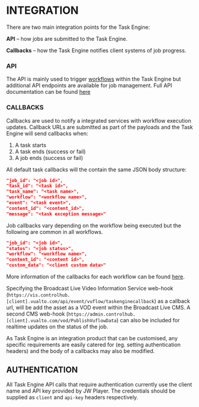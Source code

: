 # INTEGRATION

There are two main integration points for the Task Engine:

**API** – how jobs are submitted to the Task Engine.

**Callbacks** – how the Task Engine notifies client systems of job progress.

### API

The API is mainly used to trigger [workflows](TaskEngineWorkflows.md) within the Task Engine but additional API endpoints are available for job management. Full API documentation can be found [here](TaskEngineAPI.html)

### CALLBACKS

Callbacks are used to notify a integrated services with workflow execution updates. Callback URLs are submitted as part of the payloads and the Task Engine will send callbacks when:

1. A task starts
2. A task ends (success or fail)
3. A job ends (success or fail)

All default task callbacks will the contain the same JSON body structure:

```json
"job_id": "<job id>",
"task_id": "<task id>",
"task_name": "<task name>",
"workflow": "<workflow name>",
"event": "<task event>",
"content_id": "<content_id>",
"message": "<task exception message>"
```

Job callbacks vary depending on the workflow being executed but the following are common in all workflows.

```json
"job_id": "<job id>",
"status": "<job status>",
"workflow": "<workflow name>",
"content_id": "<content id>",
"custom_data": "<client custom data>"
```

More information of the callbacks for each workflow can be found [here](TaskEngineWorkflows.md).

Specifying the Broadcast Live Video Information Service web-hook (`https://vis.controlhub.[client].vualto.com/api/event/vuflow/taskenginecallback`) as a callback url, will be add the asset as a VOD event within the Broadcast Live CMS. A second CMS web-hook (`https://admin.controlhub.[client].vualto.com/vod/PublishVuflowData`) can also be included for realtime updates on the status of the job.

As Task Engine is an integration product that can be customised, any specific requirements are easily catered for (eg. setting authentication headers) and the body of a callbacks may also be modified.

## AUTHENTICATION

All Task Engine API calls that require authentication currently use the client name and API key provided by JW Player. The credentials should be supplied as `client` and `api-key` headers respectively.